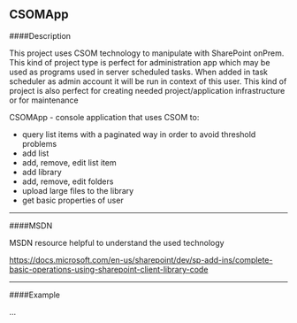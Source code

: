 ## CSOMApp

####Description

This project uses CSOM technology to manipulate with SharePoint onPrem. This kind of project type is perfect for administration app which may be used as programs used in server scheduled tasks. When added in task scheduler as admin account it will be run in context of this user. This kind of project is also perfect for creating needed project/application infrastructure or for maintenance 

CSOMApp - console application that uses CSOM to:
- query list items with a paginated way in order to avoid threshold problems
- add list
- add, remove, edit list item
- add library
- add, remove, edit folders
- upload large files to the library
- get basic properties of user

----
####MSDN 

MSDN resource helpful to understand the used technology

https://docs.microsoft.com/en-us/sharepoint/dev/sp-add-ins/complete-basic-operations-using-sharepoint-client-library-code

---
####Example

...


